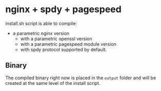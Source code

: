 # nginx + spdy + pagespeed #

install.sh script is able to compile:
- a parametric nginx version
	- with a parametric openssl version   
	- with a parametric pagespeed module version
	- with spdy protocol supported by default. 

## Binary ##

The compiled binary right now is placed in the `output` folder and will be created at the same level of the install script.